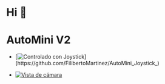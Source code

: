 # Hi  👋

<!--
**FilibertoMartinez/FilibertoMartinez** is a ✨ _special_ ✨ repository because its `README.md` (this file) appears on your GitHub profile.

Here are some ideas to get you started:

-🔭 I’m currently working on ...
 🌱 I’m currently learning ...
- 👯 I’m looking to collaborate on ...
- 🤔 I’m looking for help with ...
- 💬 Ask me about ...
- 📫 How to reach me: ...
- 😄 Pronouns: ...
- ⚡ Fun fact: ...
-->

# AutoMini V2


- [![Controlado con Joystick](https://github.com/FilibertoMartinez/AutoMini_Joystick_)](https://github.com/FilibertoMartinez/AutoMini_Joystick_)

- [![Vista de cámara ](https://github.com/FilibertoMartinez/AutoMini_Vista)](https://github.com/FilibertoMartinez/AutoMini_Vista)
